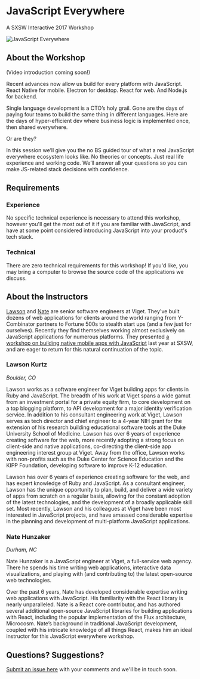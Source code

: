 # JavaScript Everywhere

A SXSW Interactive 2017 Workshop

![JavaScript Everywhere](http://blog.coderhouse.com/wp-content/uploads/2015/11/javascript-everywhere-01-01.jpg)

## About the Workshop

(Video introduction coming soon!)

Recent advances now allow us build for every platform with JavaScript. React Native for mobile. Electron for desktop. React for web. And Node.js for backend.

Single language development is a CTO’s holy grail. Gone are the days of paying four teams to build the same thing in different languages. Here are the days of hyper-efficient dev where business logic is implemented once, then shared everywhere.

Or are they?

In this session we’ll give you the no BS guided tour of what a real JavaScript everywhere ecosystem looks like. No theories or concepts. Just real life experience and working code. We’ll answer all your questions so you can make JS-related stack decisions with confidence.

## Requirements

### Experience

No specific technical experience is necessary to attend this workshop, however you'll get the most out of it if you are familiar with JavaScript, and have at some point considered introducing JavaScript into your product's tech stack.

### Technical

There are zero technical requirements for this workshop! If you'd like, you may bring a computer to browse the source code of the applications we discuss.

## About the Instructors

[Lawson](https://www.viget.com/about/team/lkurtz) and [Nate](https://www.viget.com/about/team/nhunzaker) are senior software engineers at Viget. They've built dozens of web applications for clients around the world ranging from Y-Combinator partners to Fortune 500s to stealth start ups (and a few just for ourselves). Recently they find themselves working almost exclusively on JavaScript applications for numerous platforms. They presented [a workshop on building native mobile apps with JavaScript](http://schedule.sxsw.com/2016/events/event_PP53622) last year at SXSW, and are eager to return for this natural continuation of the topic.

### Lawson Kurtz
_Boulder, CO_

Lawson works as a software engineer for Viget building apps for clients in Ruby and JavaScript. The breadth of his work at Viget spans a wide gamut from an investment portal for a private equity firm, to core development on a top blogging platform, to API development for a major identity verification service. In addition to his consultant engineering work at Viget, Lawson serves as tech director and chief engineer to a 4-year NIH grant for the extension of his research building educational software tools at the Duke University School of Medicine. Lawson has over 6 years of experience creating software for the web, more recently adopting a strong focus on client-side and native applications, co-directing the client-side app engineering interest group at Viget. Away from the office, Lawson works with non-profits such as the Duke Center for Science Education and the KIPP Foundation, developing software to improve K-12 education.

Lawson has over 6 years of experience creating software for the web, and has expert knowledge of Ruby and JavaScript. As a consultant engineer, Lawson has the unique opportunity to plan, build, and deliver a wide variety of apps from scratch on a regular basis, allowing for the constant adoption of the latest technologies, and the development of a broadly applicable skill set. Most recently, Lawson and his colleagues at Viget have been most interested in JavaScript projects, and have amassed considerable expertise in the planning and development of multi-platform JavaScript applications.


### Nate Hunzaker
_Durham, NC_

Nate Hunzaker is a JavaScript engineer at Viget, a full-service web agency. There he spends his time writing web applications, interactive data visualizations, and playing with (and contributing to) the latest open-source web technologies.

Over the past 6 years, Nate has developed considerable expertise writing web applications with JavaScript. His familiarity with the React library is nearly unparalleled. Nate is a React core contributor, and has authored several additional open-source JavaScript libraries for building applications with React, including the popular implementation of the Flux architecture, Microcosm. Nate’s background in traditional JavaScript development, coupled with his intricate knowledge of all things React, makes him an ideal instructor for this JavaScript everywhere workshop.

## Questions? Suggestions?
[Submit an issue here](https://github.com/vigetlabs/javascript-everywhere/issues/new) with your comments and we'll be in touch soon.
